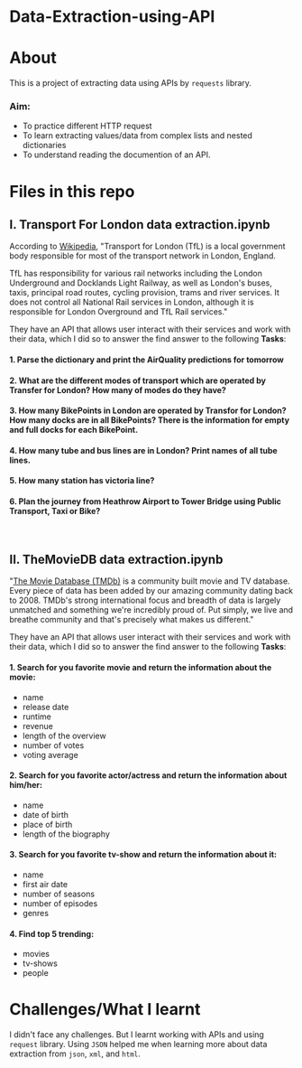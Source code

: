 # Data-Extraction-using-API

# About
This is a project of extracting data using APIs by `requests` library. 
### Aim: 
* To practice different HTTP request
* To learn extracting values/data from complex lists and nested dictionaries
* To understand reading the documention of an API. 

# Files in this repo
## I. Transport For London data extraction.ipynb
According to [Wikipedia](https://en.wikipedia.org/wiki/Transport_for_London), "Transport for London (TfL) is a local government body responsible for most of the transport network in London, England.

TfL has responsibility for various rail networks including the London Underground and Docklands Light Railway, as well as London's buses, taxis, principal road routes, cycling provision, trams and river services. It does not control all National Rail services in London, although it is responsible for London Overground and TfL Rail services." 

They have an API that allows user interact with their services and work with their data, which I did so to answer the find answer to the following **Tasks**:
#### 1. Parse the dictionary and print the AirQuality predictions for tomorrow
#### 2. What are the different modes of transport which are operated by Transfer for London? How many of modes do they have?
#### 3. How many BikePoints in London are operated by Transfor for London? How many docks are in all BikePoints? There is the information for empty and full docks for each BikePoint.
#### 4. How many tube and bus lines are in London? Print names of all tube lines.
#### 5. How many station has victoria line?
#### 6. Plan the journey from Heathrow Airport to Tower Bridge using Public Transport, Taxi or Bike?
<br>

## II. TheMovieDB data extraction.ipynb
"[The Movie Database (TMDb)](https://www.themoviedb.org/about) is a community built movie and TV database. Every piece of data has been added by our amazing community dating back to 2008. TMDb's strong international focus and breadth of data is largely unmatched and something we're incredibly proud of. Put simply, we live and breathe community and that's precisely what makes us different."

They have an API that allows user interact with their services and work with their data, which I did so to answer the find answer to the following **Tasks**:
#### 1. Search for you favorite movie and return the information about the movie:
* name
* release date
* runtime
* revenue
* length of the overview
* number of votes
* voting average
#### 2. Search for you favorite actor/actress and return the information about him/her:
* name
* date of birth
* place of birth
* length of the biography
#### 3. Search for you favorite tv-show and return the information about it:
* name
* first air date
* number of seasons
* number of episodes
* genres
#### 4. Find top 5 trending:
* movies
* tv-shows
* people

# Challenges/What I learnt
I didn't face any challenges. But I learnt working with APIs and using `request` library. Using `JSON` helped me when learning more about data extraction from `json`, `xml`, and `html`. 


